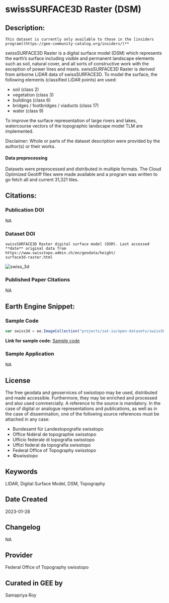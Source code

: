 
# swissSURFACE3D Raster (DSM)

## Description:

<div class="result" markdown>

    This dataset is currently only available to those in the [insiders program](https://gee-community-catalog.org/insiders/)**

</div>

swissSURFACE3D Raster is a digital surface model (DSM) which represents the earth’s surface including visible and permanent landscape elements such as soil, natural cover, and all sorts of constructive work with the exception of power lines and masts. swissSURFACE3D Raster is derived from airborne LiDAR data of swissSURFACE3D. To model the surface, the following elements (classified LiDAR points) are used:

* soil (class 2)
* vegetation (class 3)
* buildings (class 6)
* bridges / footbridges / viaducts (class 17)
* water (class 9)

To improve the surface representation of large rivers and lakes, watercourse vectors of the topographic landscape model TLM are implemented.

Disclaimer: Whole or parts of the dataset description were provided by the author(s) or their works.

#### Data preprocessing
Datasets were preprocessed and distributed in multiple formats. The Cloud Optimized Geotiff files were made available and a program was written to go fetch all and current 31,321 tiles.

## Citations:

### Publication DOI

NA

### Dataset DOI

```
swissSURFACE3D Raster digital surface model (DSM). Last accessed **date** original data from https://www.swisstopo.admin.ch/en/geodata/height/
surface3d-raster.html
```

![swiss_3d](https://i.imgur.com/UiGzQvA.gif)

### Published Paper Citations

NA

## Earth Engine Snippet:

### Sample Code

```js
var swiss3d = ee.ImageCollection("projects/sat-io/open-datasets/swissSURFACE3D");
```

**Link for sample code:** [Sample code](https://code.earthengine.google.com/?scriptPath=users/sat-io/awesome-gee-catalog-examples:elevation-bathymetry/swiss3D-RASTER)

### Sample Application

NA

## License

The free geodata and geoservices of swisstopo may be used, distributed and made accessible. Furthermore, they may be enriched and processed and also used commercially. A reference to the source is mandatory. In the case of digital or analogue representations and publications, as well as in the case of dissemination, one of the following source references must be attached in any case:

* Bundesamt für Landestopografie swisstopo
* Office fédéral de topographie swisstopo
* Ufficio federale di topografia swisstopo
* Uffizi federal da topografia swisstopo
* Federal Office of Topography swisstopo
* ©swisstopo

## Keywords

 LIDAR, Digital Surface Model, DSM, Topography

## Date Created

2023-01-28

## Changelog

NA

## Provider

Federal Office of Topography swisstopo

## Curated in GEE by
Samapriya Roy